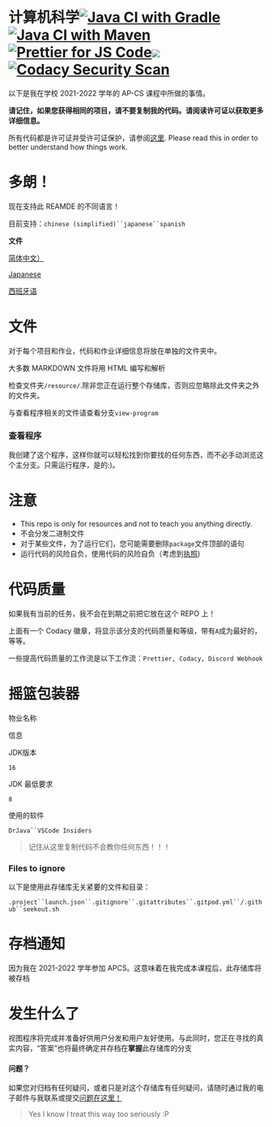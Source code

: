 # 计算机科学[![Java CI with Gradle](https://github.com/meng-jack/apcs/actions/workflows/gradle.yml/badge.svg?branch=dax-program)](https://github.com/meng-jack/apcs/actions/workflows/gradle.yml)[![Java CI with Maven](https://github.com/meng-jack/apcs/actions/workflows/maven.yml/badge.svg?branch=dax-program)](https://github.com/meng-jack/apcs/actions/workflows/maven.yml)[![Prettier for JS Code](https://github.com/meng-jack/apcs/actions/workflows/prettify.yml/badge.svg?branch=dax-program)](https://github.com/meng-jack/apcs/actions/workflows/prettify.yml)![](https://img.shields.io/github/repo-size/exoad/apcs)[![Codacy Security Scan](https://github.com/exoad/apcs/actions/workflows/codacy-analysis.yml/badge.svg)](https://github.com/exoad/apcs/actions/workflows/codacy-analysis.yml)

以下是我在学校 2021-2022 学年的 AP-CS 课程中所做的事情。

**请记住，如果您获得相同的项目，请不要复制我的代码。请阅读许可证以获取更多详细信息。**

所有代码都是许可证并受许可证保护，请参阅[这里](./LICENSE.md). Please read this in order to better understand how things work.

# 多朗！

现在支持此 REAMDE 的不同语言！

目前支持：`chinese (simplified)``japanese``spanish`

**文件**

[简体中文）](README.zh-CN.md)

[Japanese](README.ja.md)

[西班牙语](README.es.md)

# 文件

对于每个项目和作业，代码和作业详细信息将放在单独的文件夹中。

大多数 MARKDOWN 文件将用 HTML 编写和解析

检查文件夹`/resource/`.除非您正在运行整个存储库，否则应忽略除此文件夹之外的文件夹。

与查看程序相关的文件请查看分支`view-program`

### 查看程序

我创建了这个程序，这样你就可以轻松找到你要找的任何东西，而不必手动浏览这个主分支。只需运行程序，是的:)。

# 注意

-   This repo is only for resources and not to teach you anything directly.
-   不会分发二进制文件
-   对于某些文件，为了运行它们，您可能需要删除`package`文件顶部的语句
-   运行代码的风险自负，使用代码的风险自负（考虑到[执照](./LICENSE.md))

# 代码质量

如果我有当前的任务，我不会在到期之前把它放在这个 REPO 上！

上面有一个 Codacy 徽章，将显示该分支的代码质量和等级，带有`A`成为最好的，等等。

一些提高代码质量的工作流是以下工作流：`Prettier, Codacy, Discord Webhook`

# 摇篮包装器

物业名称

信息

JDK版本

`16`

JDK 最低要求

`8`

使用的软件

`DrJava``VSCode Insiders`

> 记住从这里复制代码不会教你任何东西！！！

### Files to ignore

以下是使用此存储库无关紧要的文件和目录：

`.project``launch.json``.gitignore``.gitattributes``.gitpod.yml``/.github``seekout.sh`

# 存档通知

因为我在 2021-2022 学年参加 APCS。这意味着在我完成本课程后，此存储库将被存档

# 发生什么了

视图程序将完成并准备好供用户分发和用户友好使用。与此同时，您正在寻找的真实内容，“答案”也将最终确定并存档在**掌握**此存储库的分支

#### 问题？

如果您对归档有任何疑问，或者只是对这个存储库有任何疑问，请随时通过我的电子邮件与我联系或提交[问题在这里！](https://github.com/exoad/apcs/issues)

> Yes I know I treat this way too seriously :P
